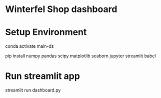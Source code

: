 # Winterfel Shop dashboard 

# Setup Environment

conda activate main-ds

pip install numpy pandas scipy matplotlib seaborn jupyter streamlit babel

# Run streamlit app

streamlit run dashboard.py
